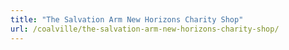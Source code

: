 ```yaml
---
title: "The Salvation Arm New Horizons Charity Shop"
url: /coalville/the-salvation-arm-new-horizons-charity-shop/
---
```

